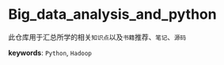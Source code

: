 # Big_data_analysis_and_python
此仓库用于汇总所学的相关`知识点`以及`书籍`推荐、`笔记`、`源码`

**keywords**: `Python`, `Hadoop`
